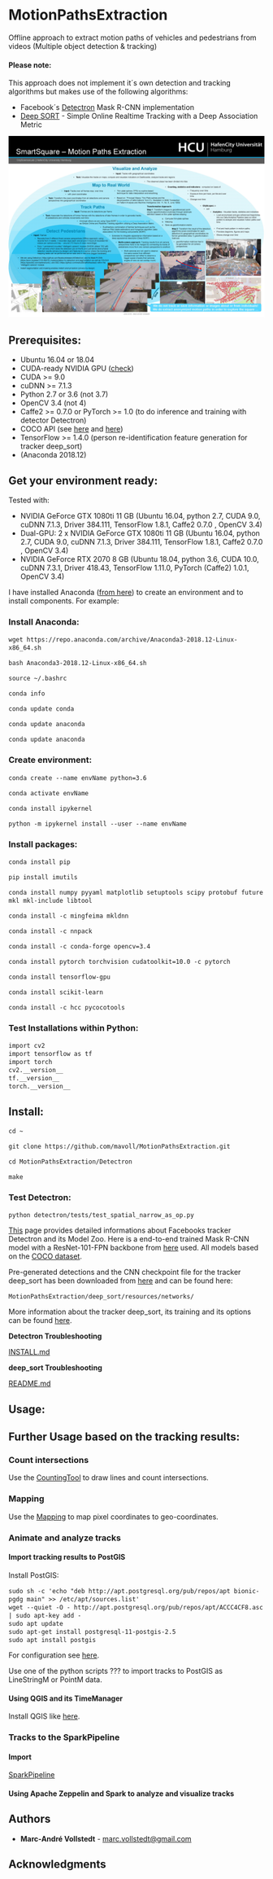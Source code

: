 # MotionPathsExtraction
Offline approach to extract motion paths of vehicles and pedestrians from videos (Multiple object detection &amp; tracking)

#### Please note:
This approach does not implement it´s own detection and tracking algorithms but makes use of the following algorithms:  
* Facebook´s [Detectron](https://github.com/facebookresearch/Detectron) Mask R-CNN implementation 
* [Deep SORT](https://github.com/nwojke/deep_sort) - Simple Online Realtime Tracking with a Deep Association Metric

![Poster](/poster/poster_A0_tracks.jpg?raw=true "MotionPathsExtraction")

## Prerequisites: ###

- Ubuntu 16.04 or 18.04
- CUDA-ready NVIDIA GPU ([check](https://www.geforce.com/hardware/technology/cuda/supported-gpus))
- CUDA >= 9.0
- cuDNN >= 7.1.3
- Python 2.7 or 3.6 (not 3.7)
- OpenCV 3.4 (not 4)
- Caffe2 >= 0.7.0 or PyTorch >= 1.0 (to do inference and training with detector Detectron)
- COCO API (see [here](https://github.com/mavoll/MotionPathsExtraction/blob/master/Detectron/INSTALL.md#coco) and [here](https://github.com/cocodataset/cocoapi))
- TensorFlow >= 1.4.0 (person re-identification feature generation for tracker deep_sort)
- (Anaconda 2018.12)

## Get your environment ready: ###
 
Tested with:
- NVIDIA GeForce GTX 1080ti 11 GB (Ubuntu 16.04, python 2.7, CUDA 9.0, cuDNN 7.1.3, Driver 384.111, TensorFlow 1.8.1, Caffe2 0.7.0 , OpenCV 3.4)
- Dual-GPU: 2 x NVIDIA GeForce GTX 1080ti 11 GB (Ubuntu 16.04, python 2.7, CUDA 9.0, cuDNN 7.1.3, Driver 384.111, TensorFlow 1.8.1, Caffe2 0.7.0 , OpenCV 3.4)
- NVIDIA GeForce RTX 2070 8 GB (Ubuntu 18.04, python 3.6, CUDA 10.0, cuDNN 7.3.1, Driver 418.43, TensorFlow 1.11.0, PyTorch (Caffe2) 1.0.1, OpenCV 3.4)

I have installed Anaconda ([from here](https://www.anaconda.com/distribution/#linux)) to create an environment and to install components. 
For example:

### Install Anaconda: ###

```
wget https://repo.anaconda.com/archive/Anaconda3-2018.12-Linux-x86_64.sh 
```
```
bash Anaconda3-2018.12-Linux-x86_64.sh
```
```
source ~/.bashrc
```
```
conda info
```
```
conda update conda
```
```
conda update anaconda
```
```
conda update anaconda 
```

### Create environment: ###

```
conda create --name envName python=3.6 
```
```
conda activate envName 
```
```
conda install ipykernel 
```
```
python -m ipykernel install --user --name envName 
```

### Install packages: ### 

```
conda install pip  
```
```
pip install imutils 
```
```
conda install numpy pyyaml matplotlib setuptools scipy protobuf future mkl mkl-include libtool
```
```
conda install -c mingfeima mkldnn
```
```
conda install -c nnpack
```
```
conda install -c conda-forge opencv=3.4
```
```
conda install pytorch torchvision cudatoolkit=10.0 -c pytorch
```
```
conda install tensorflow-gpu
```
```
conda install scikit-learn
```
```
conda install -c hcc pycocotools
```

### Test Installations within Python: ### 
```
import cv2
import tensorflow as tf
import torch
cv2.__version__
tf.__version__
torch.__version__
```
## Install: ##

```
cd ~
```
```
git clone https://github.com/mavoll/MotionPathsExtraction.git
```
```
cd MotionPathsExtraction/Detectron
```
```
make
```
### Test Detectron: ###
```
python detectron/tests/test_spatial_narrow_as_op.py
```

[This](https://github.com/facebookresearch/Detectron) page provides detailed informations about Facebooks tracker Detectron and its Model Zoo.
Here is a end-to-end trained Mask R-CNN model with a ResNet-101-FPN backbone from [here](https://dl.fbaipublicfiles.com/detectron/35861858/12_2017_baselines/e2e_mask_rcnn_R-101-FPN_2x.yaml.02_32_51.SgT4y1cO/output/train/coco_2014_train%3Acoco_2014_valminusminival/generalized_rcnn/model_final.pkl) used.
All models based on the [COCO dataset](http://cocodataset.org/#home).

Pre-generated detections and the CNN checkpoint file for the tracker deep_sort has been downloaded from [here](https://drive.google.com/drive/folders/18fKzfqnqhqW3s9zwsCbnVJ5XF2JFeqMp) and can be found here:
```
MotionPathsExtraction/deep_sort/resources/networks/
```
More information about the tracker deep_sort, its training and its options can be found [here](https://github.com/nwojke/deep_sort).


**Detectron Troubleshooting**

[INSTALL.md](https://github.com/mavoll/MotionPathsExtraction/edit/master/Detectron/INSTALL.md)

**deep_sort Troubleshooting** 

[README.md](https://github.com/mavoll/MotionPathsExtraction/blob/master/deep_sort/README.md)

## Usage: ##

## Further Usage based on the tracking results: ##

### Count intersections

Use the [CountingTool](https://github.com/mavoll/TrafficCountingTool) to draw lines and count intersections. 

### Mapping

Use the [Mapping](?) to map pixel coordinates to geo-coordinates. 

### Animate and analyze tracks

#### Import tracking results to PostGIS

Install PostGIS:
```
sudo sh -c 'echo "deb http://apt.postgresql.org/pub/repos/apt bionic-pgdg main" >> /etc/apt/sources.list'
wget --quiet -O - http://apt.postgresql.org/pub/repos/apt/ACCC4CF8.asc | sudo apt-key add -
sudo apt update
sudo apt-get install postgresql-11-postgis-2.5
sudo apt install postgis
```
For configuration see [here](http://trac.osgeo.org/postgis/wiki/UsersWikiPostGIS24UbuntuPGSQL10Apt).

Use one of the python scripts  ??? to import tracks to PostGIS as LineStringM or PointM data.

#### Using QGIS and its TimeManager

Install QGIS like [here](https://freegistutorial.com/how-to-install-qgis-on-ubuntu-18-04-bionic-beaver/).

### Tracks to the SparkPipeline

#### Import
[SparkPipeline](https://github.com/mavoll/SparkPipeline)

#### Using Apache Zeppelin and Spark to analyze and visualize tracks

## Authors

* **Marc-André Vollstedt** - marc.vollstedt@gmail.com

## Acknowledgments
